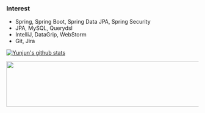 ### Interest
* Spring, Spring Boot, Spring Data JPA, Spring Security
* JPA, MySQL, Querydsl
* IntelliJ, DataGrip, WebStorm
* Git, Jira

[![Yunjun's github stats](https://github-readme-stats.vercel.app/api?username=AntCode97)](https://github.com/anuraghazra/github-readme-stats)

<a href="https://github.com/devxb/gitanimals">
  <img src="https://render.gitanimals.org/lines/antcode97?pet-id=1" width="1000" height="120"/>
</a>


<!--
**AntCode97/AntCode97** is a ✨ _special_ ✨ repository because its `README.md` (this file) appears on your GitHub profile.

Here are some ideas to get you started:

- 🔭 I’m currently working on ...
- 🌱 I’m currently learning ...
- 👯 I’m looking to collaborate on ...
- 🤔 I’m looking for help with ...
- 💬 Ask me about ...
- 📫 How to reach me: ...
- 😄 Pronouns: ...
- ⚡ Fun fact: ...
-->
